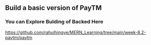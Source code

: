 ## Build a basic version of PayTM

### You can Explore Bulding of Backed Here 
https://github.com/rahulhingve/MERN_Learning/tree/main/week-8.2-paytm/paytm
